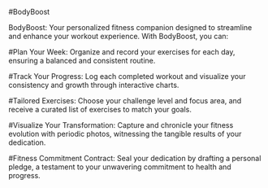 #BodyBoost

BodyBoost: Your personalized fitness companion designed to streamline and enhance your workout experience. With BodyBoost, you can:

#Plan Your Week: 
Organize and record your exercises for each day, ensuring a balanced and consistent routine.

#Track Your Progress:
Log each completed workout and visualize your consistency and growth through interactive charts.

#Tailored Exercises:
Choose your challenge level and focus area, and receive a curated list of exercises to match your goals.

#Visualize Your Transformation:
Capture and chronicle your fitness evolution with periodic photos, witnessing the tangible results of your dedication.

#Fitness Commitment Contract: 
Seal your dedication by drafting a personal pledge, a testament to your unwavering commitment to health and progress.